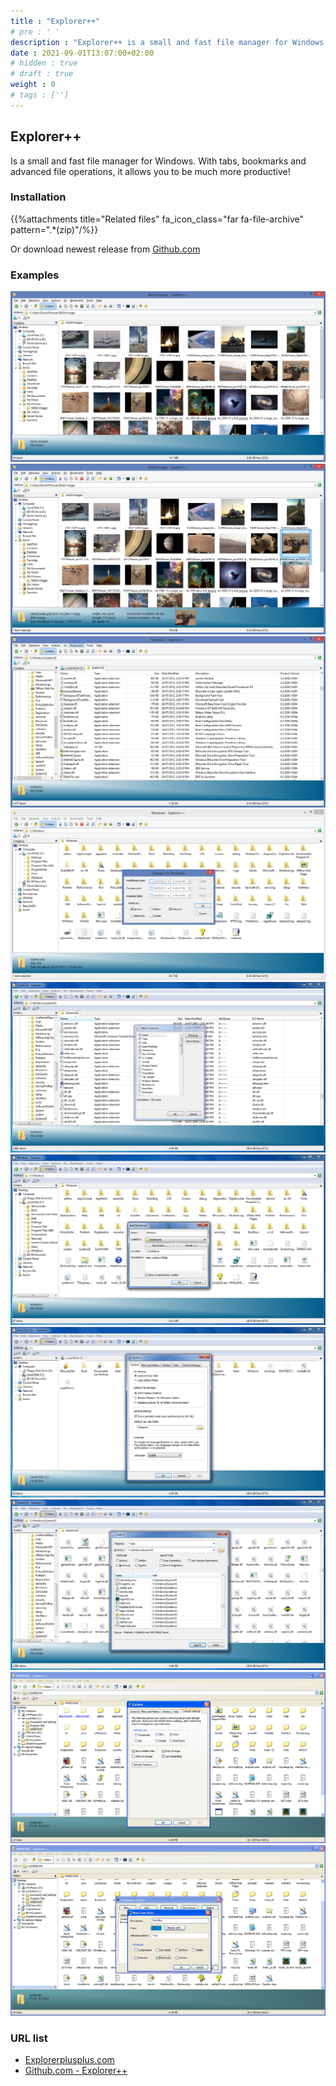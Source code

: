 ```yaml
---
title : "Explorer++"
# pre : ' '
description : "Explorer++ is a small and fast file manager for Windows. With tabs, bookmarks and advanced file operations, it allows you to be much more productive!"
date : 2021-09-01T13:07:00+02:00
# hidden : true
# draft : true
weight : 0
# tags : ['']
---
```


## Explorer++

Is a small and fast file manager for Windows. With tabs, bookmarks and advanced file operations, it allows you to be much more productive!

### Installation

{{%attachments title="Related files" fa_icon_class="far fa-file-archive" pattern=".*(zip)"/%}}

Or download newest release from [Github.com](https://github.com/derceg/explorerplusplus/releases)

### Examples

![Example](images/screenshot-1.png)
![Example](images/screenshot-2.png)
![Example](images/screenshot-3.png)
![Example](images/screenshot-4.png)
![Example](images/screenshot-5.png)
![Example](images/screenshot-6.png)
![Example](images/screenshot-7.png)
![Example](images/screenshot-8.png)
![Example](images/screenshot-9.png)
![Example](images/screenshot-10.png)

### URL list

* [Explorerplusplus.com](https://explorerplusplus.com/)
* [Github.com - Explorer++](https://github.com/derceg/explorerplusplus)
